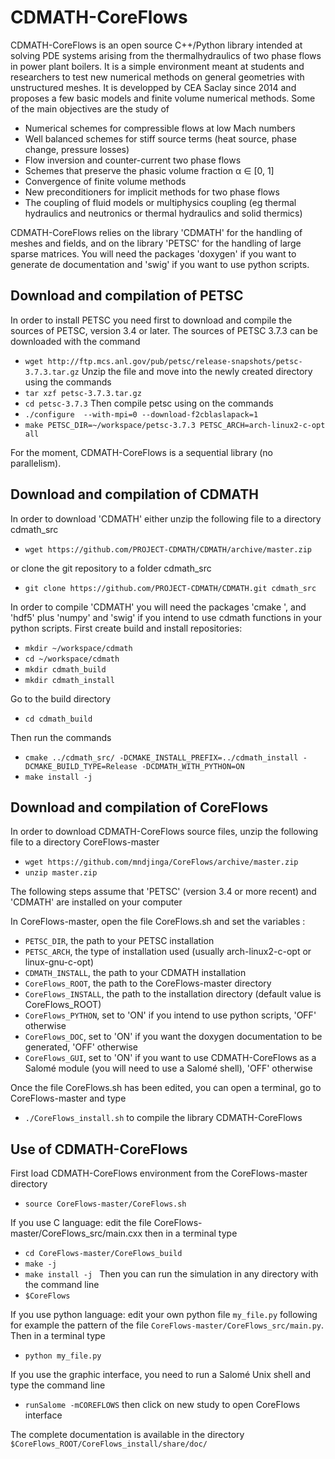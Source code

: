 CDMATH-CoreFlows
================

CDMATH-CoreFlows is an open source C++/Python library intended at solving PDE systems
arising from the thermalhydraulics of two phase flows in power plant boilers. It
is a simple environment meant at students and researchers to test new numerical
methods on general geometries with unstructured meshes. It is developped by
CEA Saclay since 2014 and proposes a few
basic models and finite volume numerical methods. Some of the main objectives
are the study of

- Numerical schemes for compressible flows at low Mach numbers
- Well balanced schemes for stiff source terms (heat source, phase change, pressure losses)
- Flow inversion and counter-current two phase flows
- Schemes that preserve the phasic volume fraction α ∈ [0, 1]
- Convergence of finite volume methods
- New preconditioners for implicit methods for two phase flows
- The coupling of fluid models or multiphysics coupling (eg thermal hydraulics and neutronics or thermal hydraulics and solid thermics)

CDMATH-CoreFlows relies on the library 'CDMATH' for the handling of meshes and fields, and on the library 'PETSC' for the handling of large sparse matrices.
You will need the packages 'doxygen' if you want to generate de documentation and 'swig' if you want to use python scripts.

Download and compilation of PETSC
---------------------------------
In order to install PETSC you need first to download and compile the sources of PETSC, version 3.4 or later. 
The sources of PETSC 3.7.3 can be downloaded with the command
-  `wget http://ftp.mcs.anl.gov/pub/petsc/release-snapshots/petsc-3.7.3.tar.gz`
Unzip the file and move into the newly created directory using the commands
- `tar xzf petsc-3.7.3.tar.gz `
- `cd petsc-3.7.3`
Then compile petsc using on the commands
- `./configure  --with-mpi=0 --download-f2cblaslapack=1`
- `make PETSC_DIR=~/workspace/petsc-3.7.3 PETSC_ARCH=arch-linux2-c-opt all`

For the moment, CDMATH-CoreFlows is a sequential library (no parallelism).

Download and compilation of CDMATH
----------------------------------
In order to download 'CDMATH' either unzip the following file to a directory cdmath_src
- `wget https://github.com/PROJECT-CDMATH/CDMATH/archive/master.zip`

or clone the git repository to a folder cdmath_src
- `git clone https://github.com/PROJECT-CDMATH/CDMATH.git cdmath_src`

In order to compile 'CDMATH' you will need the packages 'cmake ', and 'hdf5' plus 'numpy' and 'swig' if you intend to use cdmath functions in your python scripts. 
First create build and install repositories:

- `mkdir ~/workspace/cdmath `
- `cd ~/workspace/cdmath `
- `mkdir cdmath_build `
- `mkdir cdmath_install `

Go to the build directory
- `cd cdmath_build `

Then run the commands
- `cmake ../cdmath_src/ -DCMAKE_INSTALL_PREFIX=../cdmath_install -DCMAKE_BUILD_TYPE=Release -DCDMATH_WITH_PYTHON=ON `
- `make install -j`



Download and compilation of CoreFlows
---------------------------------------------
In order to download CDMATH-CoreFlows source files, unzip the following file to a directory CoreFlows-master
- `wget https://github.com/mndjinga/CoreFlows/archive/master.zip `
- `unzip master.zip`

The following steps assume that 'PETSC' (version 3.4 or more recent) and 'CDMATH' are installed on your computer

In CoreFlows-master, open the file CoreFlows.sh and set the variables :
- `PETSC_DIR`, the path to your PETSC installation
- `PETSC_ARCH`, the type of installation used (usually arch-linux2-c-opt or linux-gnu-c-opt)
- `CDMATH_INSTALL`, the path to your CDMATH installation
- `CoreFlows_ROOT`, the path to the CoreFlows-master directory
- `CoreFlows_INSTALL`, the path to the installation directory (default value is CoreFlows_ROOT)
- `CoreFlows_PYTHON`, set to 'ON' if you intend to use python scripts, 'OFF' otherwise
- `CoreFlows_DOC`, set to 'ON' if you want the doxygen documentation to be generated, 'OFF' otherwise
- `CoreFlows_GUI`, set to 'ON' if you want to use CDMATH-CoreFlows as a Salomé module (you will need to use a Salomé shell), 'OFF' otherwise


Once the file CoreFlows.sh has been edited, you can open a terminal, go to CoreFlows-master and type
- `./CoreFlows_install.sh` to compile the library CDMATH-CoreFlows

Use of CDMATH-CoreFlows
-----------------------
First load CDMATH-CoreFlows environment from the CoreFlows-master directory
- `source CoreFlows-master/CoreFlows.sh `

If you use C language: edit the file CoreFlows-master/CoreFlows_src/main.cxx then in a terminal type
- `cd CoreFlows-master/CoreFlows_build  `
- `make -j `
- `make install -j `
Then you can run the simulation in any directory with the command line
- `$CoreFlows `

If you use python language: edit your own python file `my_file.py` following for example the pattern of the file `CoreFlows-master/CoreFlows_src/main.py`. Then in a terminal type
- `python my_file.py `

If you use the graphic interface, you need to run a Salomé Unix shell and type the command line
- `runSalome -mCOREFLOWS`
then click on new study to open CoreFlows interface

The complete documentation is available in the directory `$CoreFlows_ROOT/CoreFlows_install/share/doc/`
